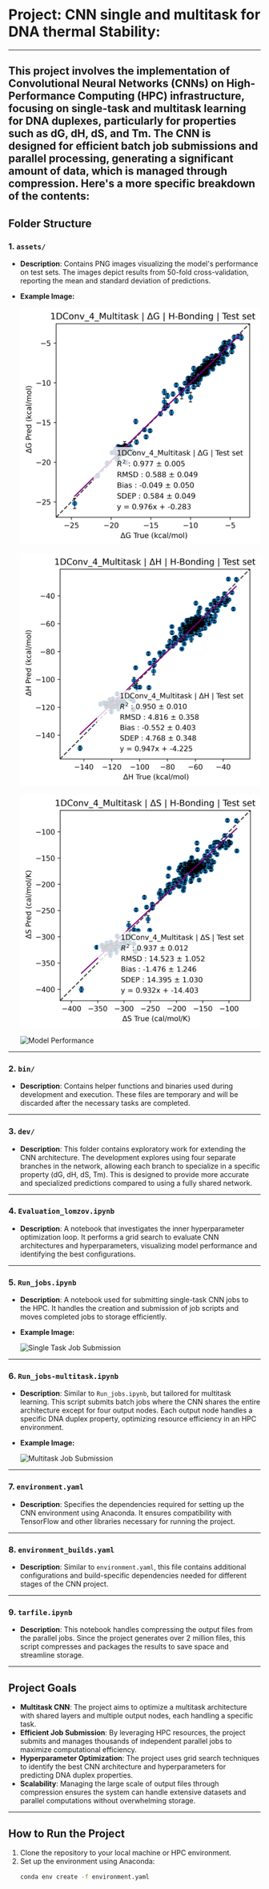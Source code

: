 # Project: CNN single and multitask for DNA thermal Stability:
---
This project involves the implementation of Convolutional Neural Networks (CNNs) on High-Performance Computing (HPC) infrastructure, focusing on single-task and multitask learning for DNA duplexes, particularly for properties such as dG, dH, dS, and Tm. The CNN is designed for efficient batch job submissions and parallel processing, generating a significant amount of data, which is managed through compression. Here's a more specific breakdown of the contents:
---

## Folder Structure
### 1. `assets/`
- **Description**: Contains PNG images visualizing the model's performance on test sets. The images depict results from 50-fold cross-validation, reporting the mean and standard deviation of predictions.
- **Example Image:**

  ![Model Performance](assets/Test_Resamples_mean_std_1DConv_4_Multitask_Test_G_H-Bonding.png)
  
  ![Model Performance](assets/Test_Resamples_mean_std_1DConv_4_Multitask_Test_H_H-Bonding.png)
  
  ![Model Performance](assets/Test_Resamples_mean_std_1DConv_4_Multitask_Test_S_H-Bonding.png)
  
  ![Model Performance](assets/Test_Resamples_mean_std_1DConv_4_Multitask_Test_Tm_H-Bonding.png)

---

### 2. `bin/`
- **Description**: Contains helper functions and binaries used during development and execution. These files are temporary and will be discarded after the necessary tasks are completed.

---

### 3. `dev/`
- **Description**: This folder contains exploratory work for extending the CNN architecture. The development explores using four separate branches in the network, allowing each branch to specialize in a specific property (dG, dH, dS, Tm). This is designed to provide more accurate and specialized predictions compared to using a fully shared network.

---

### 4. `Evaluation_lomzov.ipynb`
- **Description**: A notebook that investigates the inner hyperparameter optimization loop. It performs a grid search to evaluate CNN architectures and hyperparameters, visualizing model performance and identifying the best configurations.

---

### 5. `Run_jobs.ipynb`
- **Description**: A notebook used for submitting single-task CNN jobs to the HPC. It handles the creation and submission of job scripts and moves completed jobs to storage efficiently.
- **Example Image:**

  ![Single Task Job Submission](assets/job_submission_single.png)

---

### 6. `Run_jobs-multitask.ipynb`
- **Description**: Similar to `Run_jobs.ipynb`, but tailored for multitask learning. This script submits batch jobs where the CNN shares the entire architecture except for four output nodes. Each output node handles a specific DNA duplex property, optimizing resource efficiency in an HPC environment.
- **Example Image:**

  ![Multitask Job Submission](assets/job_submission_multitask.png)

---

### 7. `environment.yaml`
- **Description**: Specifies the dependencies required for setting up the CNN environment using Anaconda. It ensures compatibility with TensorFlow and other libraries necessary for running the project.

---

### 8. `environment_builds.yaml`
- **Description**: Similar to `environment.yaml`, this file contains additional configurations and build-specific dependencies needed for different stages of the CNN project.

---

### 9. `tarfile.ipynb`
- **Description**: This notebook handles compressing the output files from the parallel jobs. Since the project generates over 2 million files, this script compresses and packages the results to save space and streamline storage.

---

## Project Goals

- **Multitask CNN**: The project aims to optimize a multitask architecture with shared layers and multiple output nodes, each handling a specific task.
- **Efficient Job Submission**: By leveraging HPC resources, the project submits and manages thousands of independent parallel jobs to maximize computational efficiency.
- **Hyperparameter Optimization**: The project uses grid search techniques to identify the best CNN architecture and hyperparameters for predicting DNA duplex properties.
- **Scalability**: Managing the large scale of output files through compression ensures the system can handle extensive datasets and parallel computations without overwhelming storage.

---

## How to Run the Project

1. Clone the repository to your local machine or HPC environment.
2. Set up the environment using Anaconda:
   ```bash
   conda env create -f environment.yaml
